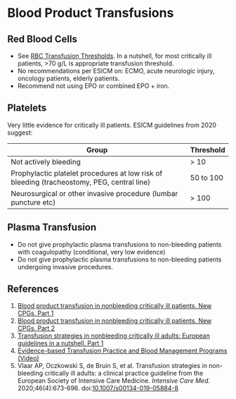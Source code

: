 # Blood Product Transfusions
## Red Blood Cells
*   See [RBC Transfusion Thresholds](RBC%20Transfusion%20Thresholds.md). In a nutshell, for most critically ill patients, >70 g/L is appropriate transfusion threshold.
*   No recommendations per ESICM on: ECMO, acute neurologic injury, oncology patients, elderly patients.
*   Recommend not using EPO or combined EPO + iron.

## Platelets
Very little evidence for critically ill patients. ESICM guidelines from 2020 suggest:

| Group                                                                                      | Threshold                 |
| ------------------------------------------------------------------------------------------ | ------------------------- |
| Not actively bleeding                                                                      | \> 10             |
| Prophylactic platelet procedures at low risk of bleeding (tracheostomy, PEG, central line) | 50 to 100  |
| Neurosurgical or other invasive procedure (lumbar puncture etc)                                                                                           |\> 100                           |

## Plasma Transfusion
*   Do not give prophylactic plasma transfusions to non-bleeding patients with coagulopathy (conditional, very low evidence)
*   Do not give prophylactic plasma transfusions to non-bleeding patients undergoing invasive procedures.

## References
1.  [Blood product transfusion in nonbleeding critically ill patients. New CPGs. Part 1](https://empendium.com/mcmtextbook/interviews/perspective/227226,blood-product-transfusion-in-nonbleeding-critically-ill-patients-new-cpgs-part-1)
2.  [Blood product transfusion in nonbleeding critically ill patients. New CPGs. Part 2](https://empendium.com/mcmtextbook/interviews/perspective/228479,blood-product-transfusion-in-nonbleeding-critically-ill-patients-part-2)
3.  [Transfusion strategies in nonbleeding critically ill adults: European guidelines in a nutshell. Part 1](https://empendium.com/mcmtextbook/potw/226650,publications-of-the-week-february17)
4.  [Evidence-based Transfusion Practice and Blood Management Programs (Video)](https://www.youtube.com/watch?v=RaA6BeepiJM)
5.  Vlaar AP, Oczkowski S, de Bruin S, et al. Transfusion strategies in non-bleeding critically ill adults: a clinical practice guideline from the European Society of Intensive Care Medicine. _Intensive Care Med_. 2020;46(4):673-696. doi:[10.1007/s00134-019-05884-8](https://doi.org/10.1007/s00134-019-05884-8)